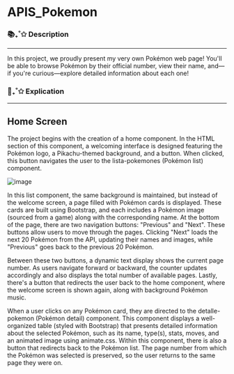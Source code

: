 # APIS_Pokemon

### 📚₊˚✩ Description
 ___
In this project, we proudly present my very own Pokémon web page!
You'll be able to browse Pokémon by their official number, view their name, and—if you're curious—explore detailed information about each one!
 
### 🌱₊˚✩ Explication
___
Home Screen
- 
The project begins with the creation of a home component. In the HTML section of this component, a welcoming interface is designed featuring the Pokémon logo, a Pikachu-themed background, and a button. When clicked, this button navigates the user to the lista-pokemones (Pokémon list) component.

![image](https://github.com/user-attachments/assets/d313ccfe-3f87-40b8-ae58-8b2d8a2eba75)

In this list component, the same background is maintained, but instead of the welcome screen, a page filled with Pokémon cards is displayed. These cards are built using Bootstrap, and each includes a Pokémon image (sourced from a game) along with the corresponding name. At the bottom of the page, there are two navigation buttons: "Previous" and "Next". These buttons allow users to move through the pages. Clicking "Next" loads the next 20 Pokémon from the API, updating their names and images, while "Previous" goes back to the previous 20 Pokémon.

Between these two buttons, a dynamic text display shows the current page number. As users navigate forward or backward, the counter updates accordingly and also displays the total number of available pages. Lastly, there's a button that redirects the user back to the home component, where the welcome screen is shown again, along with background Pokémon music.

When a user clicks on any Pokémon card, they are directed to the detalle-pokemon (Pokémon detail) component. This component displays a well-organized table (styled with Bootstrap) that presents detailed information about the selected Pokémon, such as its name, type(s), stats, moves, and an animated image using animate.css. Within this component, there is also a button that redirects back to the Pokémon list. The page number from which the Pokémon was selected is preserved, so the user returns to the same page they were on.
